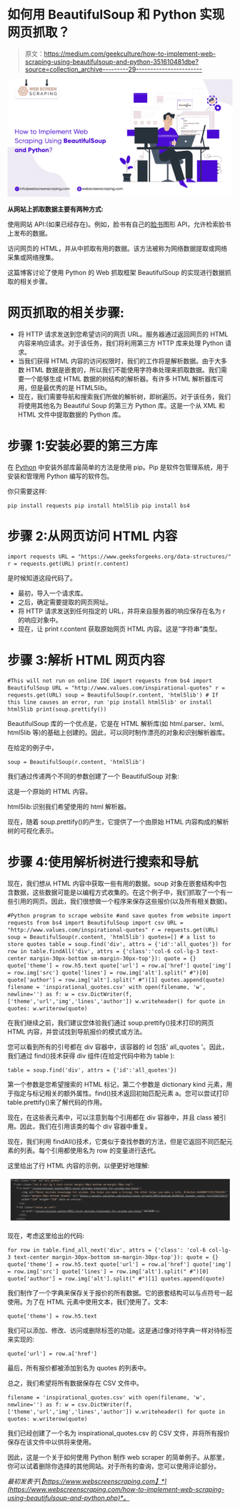# 如何用 BeautifulSoup 和 Python 实现网页抓取？

> 原文：<https://medium.com/geekculture/how-to-implement-web-scraping-using-beautifulsoup-and-python-351610481dbe?source=collection_archive---------29----------------------->

![](img/e9fcb2d295e4ec4000bd8e77671e8164.png)

**从网站上抓取数据主要有两种方式:**

使用网站 API:(如果已经存在)。例如，脸书有自己的[脸书](https://www.webscreenscraping.com/facebook-scraper.php)图形 API，允许检索脸书上发布的数据。

访问网页的 HTML，并从中抓取有用的数据。该方法被称为网络数据提取或网络采集或网络搜集。

这篇博客讨论了使用 Python 的 Web 抓取框架 BeautifulSoup 的实现进行数据抓取的相关步骤。

# 网页抓取的相关步骤:

*   将 HTTP 请求发送到您希望访问的网页 URL。服务器通过返回网页的 HTML 内容来响应请求。对于该任务，我们将利用第三方 HTTP 库来处理 Python 请求。
*   当我们获得 HTML 内容的访问权限时，我们的工作将是解析数据。由于大多数 HTML 数据是嵌套的，所以我们不能使用字符串处理来抓取数据。我们需要一个能够生成 HTML 数据的树结构的解析器。有许多 HTML 解析器库可用，但是最优秀的是 HTML5lib。
*   现在，我们需要导航和搜索我们所做的解析树，即树遍历。对于该任务，我们将使用其他名为 Beautiful Soup 的第三方 Python 库。这是一个从 XML 和 HTML 文件中提取数据的 Python 库。

# 步骤 1:安装必要的第三方库

在 [Python](https://www.webscreenscraping.com/hire-python-developers.php) 中安装外部库最简单的方法是使用 pip。Pip 是软件包管理系统，用于安装和管理用 Python 编写的软件包。

你只需要这样:

```
pip install requests pip install html5lib pip install bs4
```

# 步骤 2:从网页访问 HTML 内容

```
import requests URL = "https://www.geeksforgeeks.org/data-structures/" r = requests.get(URL) print(r.content)
```

是时候知道这段代码了。

*   最初，导入一个请求库。
*   之后，确定需要提取的网页网址。
*   将 HTTP 请求发送到任何指定的 URL，并将来自服务器的响应保存在名为 r 的响应对象中。
*   现在，让 print r.content 获取原始网页 HTML 内容。这是“字符串”类型。

# 步骤 3:解析 HTML 网页内容

```
#This will not run on online IDE import requests from bs4 import BeautifulSoup URL = "http://www.values.com/inspirational-quotes" r = requests.get(URL) soup = BeautifulSoup(r.content, 'html5lib') # If this line causes an error, run 'pip install html5lib' or install html5lib print(soup.prettify())
```

BeautifulSoup 库的一个优点是，它是在 HTML 解析库(如 html.parser、lxml、html5lib 等)的基础上创建的。因此，可以同时制作漂亮的对象和识别解析器库。

在给定的例子中，

```
soup = BeautifulSoup(r.content, 'html5lib')
```

我们通过传递两个不同的参数创建了一个 BeautifulSoup 对象:

这是一个原始的 HTML 内容。

html5lib:识别我们希望使用的 html 解析器。

现在，随着 soup.prettify()的产生，它提供了一个由原始 HTML 内容构成的解析树的可视化表示。

# 步骤 4:使用解析树进行搜索和导航

现在，我们想从 HTML 内容中获取一些有用的数据。soup 对象在嵌套结构中包含数据，这些数据可能是以编程方式收集的。在这个例子中，我们抓取了一个有一些引用的网页。因此，我们很想做一个程序来保存这些报价(以及所有相关数据)。

```
#Python program to scrape website #and save quotes from website import requests from bs4 import BeautifulSoup import csv URL = "http://www.values.com/inspirational-quotes" r = requests.get(URL) soup = BeautifulSoup(r.content, 'html5lib') quotes=[] # a list to store quotes table = soup.find('div', attrs = {'id':'all_quotes'}) for row in table.findAll('div', attrs = {'class':'col-6 col-lg-3 text-center margin-30px-bottom sm-margin-30px-top'}): quote = {} quote['theme'] = row.h5.text quote['url'] = row.a['href'] quote['img'] = row.img['src'] quote['lines'] = row.img['alt'].split(" #")[0] quote['author'] = row.img['alt'].split(" #")[1] quotes.append(quote) filename = 'inspirational_quotes.csv' with open(filename, 'w', newline='') as f: w = csv.DictWriter(f,['theme','url','img','lines','author']) w.writeheader() for quote in quotes: w.writerow(quote)
```

在我们继续之前，我们建议您体验我们通过 soup.prettify()技术打印的网页 HTML 内容，并尝试找到导航报价的模式或方法。

您可以看到所有的引号都在 div 容器中，该容器的 id 包括' all_quotes '。因此，我们通过 find()技术获得 div 组件(在给定代码中称为 table ):

```
table = soup.find('div', attrs = {'id':'all_quotes'})
```

第一个参数是您希望搜索的 HTML 标记，第二个参数是 dictionary kind 元素，用于指定与标记相关的额外属性。find()技术返回初始匹配元素 a。您可以尝试打印 table.prettify()来了解代码的作用。

现在，在这些表元素中，可以注意到每个引用都在 div 容器中，并且 class 被引用。因此，我们在引用该类的每个 div 容器中重复。

现在，我们利用 findAll()技术，它类似于查找参数的方法，但是它返回不同匹配元素的列表。每个引用都使用名为 row 的变量进行迭代。

这里给出了行 HTML 内容的示例，以便更好地理解:

![](img/1574c9c6a7b7fff0b40da324af19230e.png)

现在，考虑这里给出的代码:

```
for row in table.find_all_next('div', attrs = {'class': 'col-6 col-lg-3 text-center margin-30px-bottom sm-margin-30px-top'}): quote = {} quote['theme'] = row.h5.text quote['url'] = row.a['href'] quote['img'] = row.img['src'] quote['lines'] = row.img['alt'].split(" #")[0] quote['author'] = row.img['alt'].split(" #")[1] quotes.append(quote)
```

我们制作了一个字典来保存关于报价的所有数据。它的嵌套结构可以与点符号一起使用。为了在 HTML 元素中使用文本，我们使用了。文本:

```
quote['theme'] = row.h5.text
```

我们可以添加、修改、访问或删除标签的功能。这是通过像对待字典一样对待标签来实现的:

```
quote['url'] = row.a['href']
```

最后，所有报价都被添加到名为 quotes 的列表中。

总之，我们希望将所有数据保存在 CSV 文件中。

```
filename = 'inspirational_quotes.csv' with open(filename, 'w', newline='') as f: w = csv.DictWriter(f,['theme','url','img','lines','author']) w.writeheader() for quote in quotes: w.writerow(quote)
```

我们已经创建了一个名为 inspirational_quotes.csv 的 CSV 文件，并将所有报价保存在该文件中以供将来使用。

因此，这是一个关于如何使用 Python 制作 web scraper 的简单例子。从那里，你可以试着删除你选择的其他网站。对于所有的查询，您可以使用评论部分。

*最初发表于*[*【https://www.webscreenscraping.com】*](https://www.webscreenscraping.com/how-to-implement-web-scraping-using-beautifulsoup-and-python.php)*。*